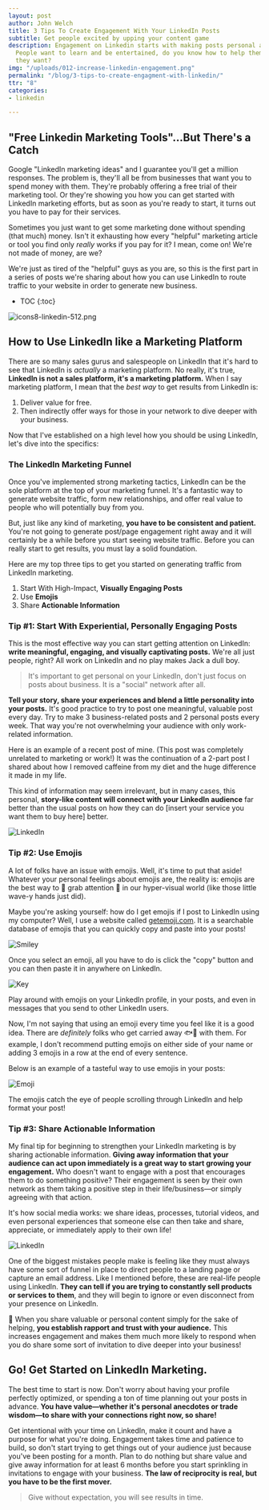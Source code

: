 ```yaml
---
layout: post
author: John Welch
title: 3 Tips To Create Engagement With Your LinkedIn Posts
subtitle: Get people excited by upping your content game
description: Engagement on Linkedin starts with making posts personal and relatable.
  People want to learn and be entertained, do you know how to help them reach what
  they want?
img: "/uploads/012-increase-linkedin-engagement.png"
permalink: "/blog/3-tips-to-create-engagment-with-linkedin/"
ttr: "8"
categories:
- linkedin

---
```

## "Free Linkedin Marketing Tools"...But There's a Catch

Google "LinkedIn marketing ideas" and I guarantee you'll get a million responses. The problem is, they'll all be from businesses that want you to spend money with them. They're probably offering a free trial of their marketing tool. Or they're showing you how you can get started with LinkedIn marketing efforts, but as soon as you're ready to start, it turns out you have to pay for their services.

Sometimes you just want to get some marketing done without spending (that much) money. Isn't it exhausting how every "helpful" marketing article or tool you find only _really_ works if you pay for it? I mean, come on! We're not made of money, are we?

We're just as tired of the "helpful" guys as you are, so this is the first part in a series of posts we're sharing about how you can use LinkedIn to route traffic to your website in order to generate new business.

* TOC
{:toc}

![icons8-linkedin-512.png](/uploads/012-icons8-linkedin-512.png)

## How to Use LinkedIn like a Marketing Platform

There are so many sales gurus and salespeople on LinkedIn that it's hard to see that LinkedIn is _actually_ a marketing platform. No really, it's true, **LinkedIn is not a sales platform, it's a marketing platform.** When I say marketing platform, I mean that the _best way_ to get results from LinkedIn is:

1. Deliver value for free.
2. Then indirectly offer ways for those in your network to dive deeper with your business.

Now that I've established on a high level how you should be using LinkedIn, let's dive into the specifics:

### The LinkedIn Marketing Funnel

Once you've implemented strong marketing tactics, LinkedIn can be the sole platform at the top of your marketing funnel. It's a fantastic way to generate website traffic, form new relationships, and offer real value to people who will potentially buy from you.

But, just like any kind of marketing, **you have to be consistent and patient.** You're not going to generate post/page engagement right away and it will certainly be a while before you start seeing website traffic. Before you can really start to get results, you must lay a solid foundation.

Here are my top three tips to get you started on generating traffic from LinkedIn marketing.

1. Start With High-Impact, **Visually Engaging Posts**
2. Use **Emojis**
3. Share **Actionable Information**

### Tip #1: Start With Experiential, Personally Engaging Posts

This is the most effective way you can start getting attention on LinkedIn: **write meaningful, engaging, and visually captivating posts.** We're all just people, right? All work on LinkedIn and no play makes Jack a dull boy.

> It's important to get personal on your LinkedIn, don't just focus on posts about business. It is a "social" network after all.

**Tell your story, share your experiences and blend a little personality into your posts.** It's good practice to try to post one meaningful, valuable post every day. Try to make 3 business-related posts and 2 personal posts every week. That way you're not overwhelming your audience with only work-related information.

Here is an example of a recent post of mine. (This post was completely unrelated to marketing or work!) It was the continuation of a 2-part post I shared about how I removed caffeine from my diet and the huge difference it made in my life.

This kind of information may seem irrelevant, but in many cases, this personal, **story-like content will connect with your LinkedIn audience** far better than the usual posts on how they can do \[insert your service you want them to buy here\] better.

![LinkedIn](/uploads/012-LinkedIn_image_example.png)

### Tip #2: Use Emojis

A lot of folks have an issue with emojis. Well, it's time to put that aside! Whatever your personal feelings about emojis are, the reality is: emojis are the best way to 👋 grab attention 👋 in our hyper-visual world (like those little wave-y hands just did).

Maybe you're asking yourself: how do I get emojis if I post to LinkedIn using my computer? Well, I use a website called [getemoji.com](https://getemogi.com). It is a searchable database of emojis that you can quickly copy and paste into your posts!

![Smiley](/uploads/012-Smiley_Emojis.png)

Once you select an emoji, all you have to do is click the "copy" button and you can then paste it in anywhere on LinkedIn.

![Key](/uploads/012-Key_emoji.png)

Play around with emojis on your LinkedIn profile, in your posts, and even in messages that you send to other LinkedIn users.

Now, I'm not saying that using an emoji every time you feel like it is a good idea. There are _definitely_ folks who get carried away 🐟🦅 with them. For example, I don't recommend putting emojis on either side of your name or adding 3 emojis in a row at the end of every sentence.

Below is an example of a tasteful way to use emojis in your posts:

![Emoji](/uploads/012-Emoji_Example.png)

The emojis catch the eye of people scrolling through LinkedIn and help format your post!

### Tip #3: Share Actionable Information

My final tip for beginning to strengthen your LinkedIn marketing is by sharing actionable information. **Giving away information that your audience can act upon immediately is a great way to start growing your engagement.** Who doesn't want to engage with a post that encourages them to do something positive? Their engagement is seen by their own network as them taking a  positive step in their life/business—or simply agreeing with that action.

It's how social media works: we share ideas, processes, tutorial videos, and even personal experiences that someone else can then take and share, appreciate, or immediately apply to their own life!

![LinkedIn](/uploads/012-LinkedIn_example.png)

One of the biggest mistakes people make is feeling like they must always have some sort of funnel in place to direct people to a landing page or capture an email address. Like I mentioned before, these are real-life people using LinkedIn. **They can tell if you are trying to constantly sell products or services to them**, and they will begin to ignore or even disconnect from your presence on LinkedIn.

🔑 When you share valuable or personal content simply for the sake of helping, **you establish rapport and trust with your audience.** This increases engagement and makes them much more likely to respond when you do share some sort of invitation to dive deeper into your business!

## Go! Get Started on LinkedIn Marketing.

The best time to start is now. Don't worry about having your profile perfectly optimized, or spending a ton of time planning out your posts in advance. **You have value—whether it's personal anecdotes or trade wisdom—to share with your connections right now, so share!**

Get intentional with your time on LinkedIn, make it count and have a purpose for what you're doing. Engagement takes time and patience to build, so don't start trying to get things out of your audience just because you've been posting for a month. Plan to do nothing but share value and give away information for at least 6 months before you start sprinkling in invitations to engage with your business. **The law of reciprocity is real, but you have to be the first mover.**

> Give without expectation, you will see results in time.